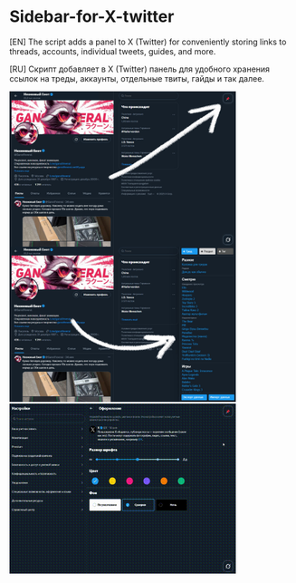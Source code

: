 # Sidebar-for-X-twitter
[EN] The script adds a panel to X (Twitter) for conveniently storing links to threads, accounts, individual tweets, guides, and more.

[RU] Скрипт добавляет в X (Twitter) панель для удобного хранения ссылок на треды, аккаунты, отдельные твиты, гайды и так далее.

<img src="https://github.com/GanstFeveral/Sidebar-for-X-twitter/blob/main/images/sidebar2.jpg" width="400px" style="float:left; margin-right:10px;">
<img src="https://github.com/GanstFeveral/Sidebar-for-X-twitter/blob/main/images/sidebar.jpg" width="400px">
<img src="https://github.com/GanstFeveral/Sidebar-for-X-twitter/blob/main/images/twitter-preview.gif" width="400px">
